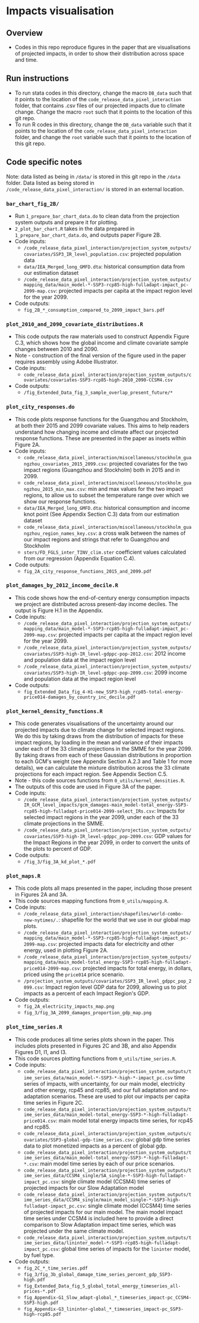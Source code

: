 # Impacts visualisation

## Overview 
- Codes in this repo reproduce figures in the paper that are visualisations of projected impacts, in order to show their distribution across space and time. 

## Run instructions
- To run stata codes in this directory, change the macro `DB_data` such that it points to the location of the `code_release_data_pixel_interaction` folder, that contains .csv files of our projected impacts due to climate change. Change the macro `root` such that it points to the location of this git repo. 
- To run R codes in this directory, change the `DB_data` variable such that it points to the location of the `code_release_data_pixel_interaction` folder, and change the `root` variable  such that it points to the location of this git repo. 

## Code specific notes

Note: data listed as being in `/data/` is stored in this git repo in the `/data` folder. Data listed as being stored in `/code_release_data_pixel_interaction/` is stored in an external location. 

### `bar_chart_fig_2B/`
- Run `1_prepare_bar_chart_data.do` to clean data from the projection system outputs and prepare it for plotting. 
- `2_plot_bar_chart.R` takes in the data prepared in `1_prepare_bar_chart_data.do`, and outputs paper Figure 2B. 
- Code inputs:
	- `/code_release_data_pixel_interaction/projection_system_outputs/covariates/SSP3_IR_level_population.csv`: projected population data
	- `data/IEA_Merged_long_GMFD.dta`: historical consumption data from our estimation dataset
	- `/code_release_data_pixel_interaction/projection_system_outputs/mapping_data/main_model-*-SSP3-rcp85-high-fulladapt-impact_pc-2099-map.csv`: projected impacts per capita at the impact region level for the year 2099.
- Code outputs: 
	- `fig_2B_*_consumption_compared_to_2099_impact_bars.pdf`

### `plot_2010_and_2090_covariate_distributions.R`
- This code outputs the raw materials used to construct Appendix Figure C.3, which shows how the global income and climate covariate sample changes between 2010 and 2090.
- Note - construction of the final version of the figure used in the paper requires assembly using Adobe Illustrator.
- Code inputs:
	- `code_release_data_pixel_interaction/projection_system_outputs/covariates/covariates-SSP3-rcp85-high-2010_2090-CCSM4.csv`
- Code outputs: 
	- `/fig_Extended_Data_fig_3_sample_overlap_present_future/*`

### `plot_city_responses.do`
- This code plots response functions for the Guangzhou and Stockholm, at both their 2015 and 2099 covariate values. This aims to help readers understand how changing income and climate affect our projected response functions. These are presented in the paper as insets within Figure 2A. 
- Code inputs:
	- `code_release_data_pixel_interaction/miscellaneous/stockholm_guangzhou_covariates_2015_2099.csv`: projected covariates for the two impact regions  (Guangzhou and Stockholm) both in 2015 and in 2099. 
	- `code_release_data_pixel_interaction/miscellaneous/stockholm_guangzhou_2015_min_max.csv`: min and max values for the two impact regions, to allow us to subset the temperature range over which we show our response functions. 
	- `data/IEA_Merged_long_GMFD.dta`: historical consumption and income knot point (See Appendix Section C.3) data from our estimation dataset
	- `code_release_data_pixel_interaction/miscellaneous/stockholm_guangzhou_region_names_key.csv`: a cross walk between the names of our impact regions and strings that refer to Guangzhou and Stockholm
	- `sters/FD_FGLS_inter_TINV_clim.ster` coefficient values calculated from our regression (Appendix Equation C.4). 
- Code outputs: 
	- `fig_2A_city_response_functions_2015_and_2099.pdf`

### `plot_damages_by_2012_income_decile.R`
- This code shows how the end-of-century energy consumption impacts we project are distributed across present-day income deciles. The output is Figure H.1 in the Appendix. 
- Code inputs:
	- `/code_release_data_pixel_interaction/projection_system_outputs/mapping_data/main_model-*-SSP3-rcp85-high-fulladapt-impact_pc-2099-map.csv`: projected impacts per capita at the impact region level for the year 2099.
	- `/code_release_data_pixel_interaction/projection_system_outputs/covariates/SSP3-high-IR_level-gdppc-pop-2012.csv`: 2012 income and population data at the impact region level
	- `/code_release_data_pixel_interaction/projection_system_outputs/covariates/SSP3-high-IR_level-gdppc-pop-2099.csv`: 2099 income and population data at the impact region level
- Code outputs: 
	- `fig_Extended_Data_fig_4-H1-new_SSP3-high_rcp85-total-energy-price014-damages_by_country_inc_decile.pdf`

### `plot_kernel_density_functions.R`
- This code generates visualisations of the uncertainty around our projected impacts due to climate change for selected impact regions. We do this by taking draws from the distribution of impacts for these impact regions, by loading in the mean and variance of their impacts under each of the 33 climate projections in the SMME for the year 2099. By taking draws from each of these Gaussian distributions in proportion to each GCM's weight (see Appendix Section A.2.3 and Table 1 for more details), we can calculate the mixture distribution across the 33 climate projections for each impact region. See Appendix Section C.5.
- Note - this code sources functions from `0_utils/kernel_densities.R`. 
- The outputs of this code are used in Figure 3A of the paper.
- Code inputs:
	- `/code_release_data_pixel_interaction/projection_system_outputs/IR_GCM_level_impacts/gcm_damages-main_model-total_energy-SSP3-rcp85-high-fulladapt-price014-2099-select_IRs.csv`: Impacts for selected impact regions in the year 2099, under each of the 33 climate projections in the SMME. 
	- `/code_release_data_pixel_interaction/projection_system_outputs/covariates/SSP3-high-IR_level-gdppc_pop-2099.csv`: GDP values for the Impact Regions in the year 2099, in order to convert the units of the plots to percent of GDP. 
- Code outputs: 
	- `/fig_3/fig_3A_kd_plot_*.pdf`

### `plot_maps.R`
- This code plots all maps presented in the paper, including those present in Figures 2A and 3A. 
- This code sources mapping functions from `0_utils/mapping.R`. 
- Code inputs:
	- `/code_release_data_pixel_interaction/shapefiles/world-combo-new-nytimes/.`: shapefile for the world that we use in our global map plots. 
	- `/code_release_data_pixel_interaction/projection_system_outputs/mapping_data/main_model-*-SSP3-rcp85-high-fulladapt-impact_pc-2099-map.csv`: projected impacts data for electricity and other energy, used in plotting Figure 2A. 
	- `/code_release_data_pixel_interaction/projection_system_outputs/mapping_data/main_model-total_energy-SSP3-rcp85-high-fulladapt-price014-2099-map.csv`: projected impacts for total energy, in dollars, priced using the `price014` price scenario.
	- `/projection_system_outputs/covariates/SSP3_IR_level_gdppc_pop_2099.csv`: Impact region level GDP data for 2099, allowing us to plot impacts as a percent of each Impact Region's GDP.
- Code outputs: 
	- `fig_2A_electricity_impacts_map.png`
	- `fig_3/fig_3A_2099_damages_proportion_gdp_map.png`
	
### `plot_time_series.R`
- This code produces all time series plots shown in the paper. This includes plots presented in Figures 2C and 3B, and also Appendix Figures D1, I1, and I3. 
- This code sources plotting functions from `0_utils/time_series.R`. 
- Code inputs:
	- `code_release_data_pixel_interaction/projection_system_outputs/time_series_data/main_model-*-SSP3-*-high-*-impact_pc.csv` time series of impacts, with uncertainty, for our main model, electricity and other energy, rcp45 and rcp85, and our full adaptation and no-adaptation scenarios. These are used to plot our impacts per capita time series in Figure 2C.
	- `code_release_data_pixel_interaction/projection_system_outputs/time_series_data/main_model-total_energy-SSP3-*-high-fulladapt-price014.csv`: main model total energy impacts time series, for rcp45 and rcp85. 
	- `code_release_data_pixel_interaction/projection_system_outputs/covariates/SSP3-global-gdp-time_series.csv`: global gdp time series data to plot monetized impacts as a percent of global gdp. 
	- `code_release_data_pixel_interaction/projection_system_outputs/time_series_data/main_model-total_energy-SSP3-*-high-fulladapt-*.csv`: main model time series by each of our price scenarios. 
	- `code_release_data_pixel_interaction/projection_system_outputs/time_series_data/CCSM4_single/SA_single-*-SSP3-high-fulladapt-impact_pc.csv`: single climate model (CCSM4) time series of projected impacts for our Slow Adaptation model
	- `code_release_data_pixel_interaction/projection_system_outputs/time_series_data/CCSM4_single/main_model_single-*-SSP3-high-fulladapt-impact_pc.csv`: single climate model (CCSM4) time series of projected impacts for our main model. The main model impact time series under CCSM4 is included here to provide a direct comparison to Slow Adaptation impact time series, which was projected under the same climate model. 
	- `code_release_data_pixel_interaction/projection_system_outputs/time_series_data/lininter_model-*-SSP3-rcp85-high-fulladapt-impact_pc.csv`: global time series of impacts for the `lininter` model, by fuel type. 
- Code outputs: 
	- `fig_2C_*_time_series.pdf`
	- `fig_3/fig_3b_global_damage_time_series_percent_gdp_SSP3-high.pdf`
	- `fig_Extended_Data_fig_5_global_total_energy_timeseries_all-prices-*.pdf`
	- `fig_Appendix-G1_Slow_adapt-global_*_timeseries_impact-pc_CCSM4-SSP3-high.pdf`
	- `fig_Appendix-G3_lininter-global_*_timeseries_impact-pc_SSP3-high-rcp85.pdf`
	

